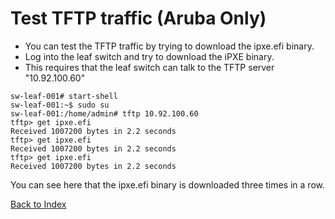 # Test TFTP traffic (Aruba Only)

* You can test the TFTP traffic by trying to download the ipxe.efi binary.
* Log into the leaf switch and try to download the iPXE binary.
* This requires that the leaf switch can talk to the TFTP server "10.92.100.60"

```
sw-leaf-001# start-shell
sw-leaf-001:~$ sudo su
sw-leaf-001:/home/admin# tftp 10.92.100.60
tftp> get ipxe.efi
Received 1007200 bytes in 2.2 seconds
tftp> get ipxe.efi
Received 1007200 bytes in 2.2 seconds
tftp> get ipxe.efi
Received 1007200 bytes in 2.2 seconds
```

You can see here that the ipxe.efi binary is downloaded three times in a row.

[Back to Index](../README.md)
